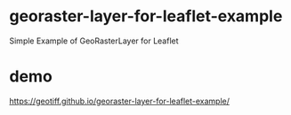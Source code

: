 # georaster-layer-for-leaflet-example
Simple Example of GeoRasterLayer for Leaflet

# demo
https://geotiff.github.io/georaster-layer-for-leaflet-example/
